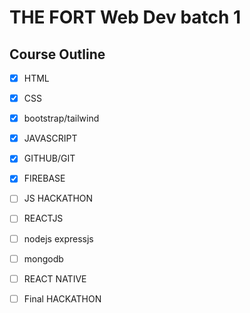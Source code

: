 # THE FORT Web Dev batch 1

## Course Outline

- [x] HTML
- [x] CSS
- [x] bootstrap/tailwind
- [x] JAVASCRIPT
- [x] GITHUB/GIT
- [x] FIREBASE
- [ ] JS HACKATHON
- [ ] REACTJS
- [ ] nodejs expressjs
- [ ] mongodb
- [ ] REACT NATIVE
- [ ] Final HACKATHON

